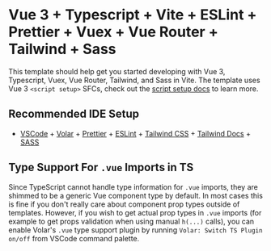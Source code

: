 # Vue 3 + Typescript + Vite + ESLint + Prettier + Vuex + Vue Router + Tailwind + Sass

This template should help get you started developing with Vue 3, Typescript, Vuex, Vue Router, Tailwind, and Sass in Vite. The template uses Vue 3 `<script setup>` SFCs, check out the [script setup docs](https://v3.vuejs.org/api/sfc-script-setup.html#sfc-script-setup) to learn more.

## Recommended IDE Setup

- [VSCode](https://code.visualstudio.com/) + [Volar](https://marketplace.visualstudio.com/items?itemName=johnsoncodehk.volar) + [Prettier](https://marketplace.visualstudio.com/items?itemName=esbenp.prettier-vscode) + [ESLint](https://marketplace.visualstudio.com/items?itemName=dbaeumer.vscode-eslint) + [Tailwind CSS](https://marketplace.visualstudio.com/items?itemName=bradlc.vscode-tailwindcss) + [Tailwind Docs](https://marketplace.visualstudio.com/items?itemName=austenc.tailwind-docs) + [SASS](https://marketplace.visualstudio.com/items?itemName=Syler.sass-indented)

## Type Support For `.vue` Imports in TS

Since TypeScript cannot handle type information for `.vue` imports, they are shimmed to be a generic Vue component type by default. In most cases this is fine if you don't really care about component prop types outside of templates. However, if you wish to get actual prop types in `.vue` imports (for example to get props validation when using manual `h(...)` calls), you can enable Volar's `.vue` type support plugin by running `Volar: Switch TS Plugin on/off` from VSCode command palette.
